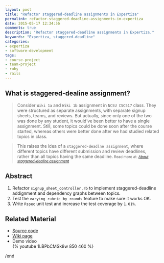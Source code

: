 ```yaml
---
layout: post
title: "Refactor staggered-deadline assignments in Expertiza"
permalink: refactor-staggered-deadline-assignments-in-expertiza
date: 2015-05-17 12:34:56
comments: true
description: "Refactor staggered-deadline assignments in Expertiza."
keywords: "Expertiza, staggered-deadline"
categories:
- expertiza
- software-development
tags:
- course-project
- team-project
- ruby
- rails
---
```


## What is staggered-dealine assignment?

> Consider `Wiki 1a` and `Wiki 1b` assignment in `NCSU CSC517` class.  They were structured as separate assignments, with separate signup sheets, teams, and reviews. But actually, since only one of the two was done by any student, it would’ve been better to have a single assignment. Still, some topics could be done soon after the course started, whereas others were better done after we had studied related topics in class.

> This raises the idea of a `staggered-deadlne assignment`, where different topics have different submission and review deadlines, rather than all topics having the same deadline. 
  > <small>Read more at: _[About staggered-dealine assignment](https://goo.gl/g9eyjc)_</small>

## Abstract

1. Refactor `signup_sheet_controller.rb` to implement staggered-deadline addignment and dependency graphs between topics.
2. Test the `varying rubric by rounds` feature to make sure it works OK.
3. Write `Rspec` unit test and increase the test coverage by `1.01%`.

## Related Material

* <u><a href="https://github.com/expertiza/expertiza/pull/541" target="_blank">Source code</a></u>
* <u><a href="http://wiki.expertiza.ncsu.edu/index.php/CSC/ECE_517_Spring_2015_S1524_FSZZ" target="_blank">Wiki page</a></u>
* Demo video  
{% youtube 1LBPbCMSk8w 850 460 %}

/end
